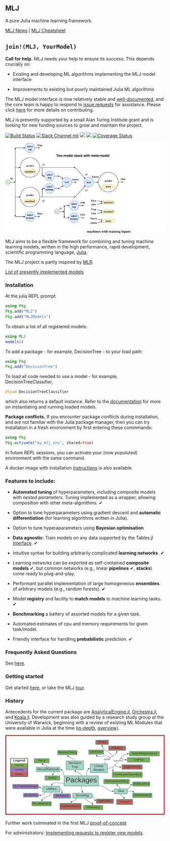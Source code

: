 ## MLJ

A pure Julia machine learning framework.

[MLJ News](https://github.com/alan-turing-institute/MLJ.jl/blob/master/docs/src/NEWS.md) | [MLJ Cheatsheet](docs/src/mlj_cheatsheet.md)


## `join!(MLJ, YourModel)`

**Call for help.** MLJ needs your help to ensure its success. This depends
crucially on:

- Existing and developing ML algorithms implementing the MLJ model interface

- Improvements to existing but poorly maintained Julia ML algorithms 

The MLJ model interface is now relatively stable and
[well-documented](https://alan-turing-institute.github.io/MLJ.jl/dev/adding_models_for_general_use/),
and the core team is happy to respond to [issue requests](https://github.com/alan-turing-institute/MLJ.jl/issues) for
assistance. Please click [here](CONTRIBUTE.md) for more details on
contributing.

MLJ is presently supported by a small Alan Turing Institute grant and is looking for new funding sources to grow and maintain the project.

[![Build Status](https://travis-ci.com/alan-turing-institute/MLJ.jl.svg?branch=master)](https://travis-ci.com/alan-turing-institute/MLJ.jl)
[![Slack Channel mlj](https://img.shields.io/badge/chat-on%20slack-yellow.svg)](https://slackinvite.julialang.org/)
[![](https://img.shields.io/badge/docs-dev-blue.svg)](https://alan-turing-institute.github.io/MLJ.jl/dev/)
[![](https://img.shields.io/badge/docs-stable-blue.svg)](https://alan-turing-institute.github.io/MLJ.jl/stable/)
[![Coverage Status](https://coveralls.io/repos/github/alan-turing-institute/MLJ.jl/badge.svg?branch=master)](https://coveralls.io/github/alan-turing-institute/MLJ.jl?branch=master)

![](docs/src/two_model_stack.png)

MLJ aims to be a flexible framework for combining and tuning machine
learning models, written in the high performance, rapid development,
scientific programming language, [Julia](https://julialang.org). 

The MLJ project is partly inspired by [MLR](https://mlr.mlr-org.com/index.html).

[List of presently implemented models](https://github.com/alan-turing-institute/MLJModels.jl/tree/master/src/registry/Models.toml)
  

### Installation

At the julia REPL prompt

```julia
using Pkg
Pkg.add("MLJ")
Pkg.add("MLJModels")
```

To obtain a list of all registered models:

```julia
using MLJ
models()
```

To add a package - for example,  DecisionTree - to your load path:

```julia
using Pkg
Pkg.add("DecisionTree")
```

To load all code needed to use a model - for example, DecisionTreeClassifier,

```julia
@load DecisionTreeClassifier
```

which also returns a default instance. Refer to the
[documentation](https://alan-turing-institute.github.io/MLJ.jl/stable/)
for more on instantiating and running loaded models.


**Package conflicts.** If you encounter package conflicts during
installation, and are not familiar with the Julia package manager,
then you can try installation in a fresh environment by first entering
these commmands:


```julia
using Pkg
Pkg.activate("my_mlj_env", shared=true)
```

In future REPL sessions, you can activate your (now populuted)
environment with the same command.


A docker image with installation
[instructions](https://github.com/ysimillides/mlj-docker) is also
available.


### Features to include:

- **Automated tuning** of hyperparameters, including
  composite models with *nested parameters*. Tuning implemented as a
  wrapper, allowing composition with other meta-algorithms. &#10004;

- Option to tune hyperparameters using gradient descent and **automatic
	differentiation** (for learning algorithms written in Julia).
	
- Option to tune hyperaparameters using **Bayesian optimisation**

- **Data agnostic**: Train models on any data supported by the Tables.jl 
[interface](https://github.com/JuliaData/Tables.jl). &#10004;

- Intuitive syntax for building arbitrarily complicated
  **learning networks** .&#10004;
  
- Learning networks can be exported as self-contained **composite models** &#10004;, but
  common networks (e.g., linear **pipelines** &#10004;, **stacks**) come ready to plug-and-play.

- Performant parallel implementation of large homogeneous **ensembles**
  of arbitrary models (e.g., random forests). &#10004;

- Model **registry** and facility to **match models** to machine learning
  tasks. &#10004;

- **Benchmarking** a battery of assorted models for a given task.

- Automated estimates of cpu and memory requirements for given task/model.

- Friendly interface for handling **probabilistic** prediction. &#10004;


### Frequently Asked Questions

See [here](docs/src/frequently_asked_questions.md).


### Getting started

Get started
[here](https://alan-turing-institute.github.io/MLJ.jl/stable/),
or take the MLJ [tour](/examples/tour/tour.ipynb).


### History

Antecedents for the current package are
[AnalyticalEngine.jl](https://github.com/tlienart/AnalyticalEngine.jl),
[Orchestra.jl](https://github.com/svs14/Orchestra.jl), and
[Koala.jl](https://github.com/ablaom/Koala.jl). Development was also
guided by a research study group at the University of Warwick,
beginning with a review of existing ML Modules that were available in
Julia at the time
([in-depth](https://github.com/dominusmi/Julia-Machine-Learning-Review/tree/master/Educational),
[overview](https://github.com/dominusmi/Julia-Machine-Learning-Review/tree/master/Package%20Review)).

![alt text](material/packages.jpg)

Further work culminated in the first MLJ
[proof-of-concept](https://github.com/alan-turing-institute/MLJ.jl/tree/poc)

For administrators: [Implementing requests to register new models](REGISTRY.md).
